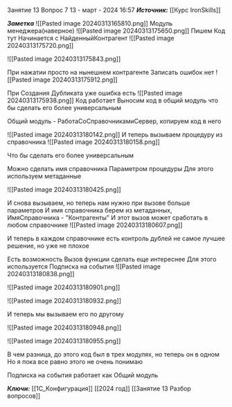 
Занятие 13 Вопрос 7
 13 - март - 2024  16:57 
***Источник:***  [[Курс IronSkills]] 

***Заметка*** 
![[Pasted image 20240313165810.png]]
Модуль менеджера(наверное)
![[Pasted image 20240313175650.png]]
Пишем Код тут
Начинается с НайденныйКонтрагент
![[Pasted image 20240313175720.png]]

![[Pasted image 20240313175843.png]]

При нажатии просто на нынешнем контрагенте Записать
ошибок нет
![[Pasted image 20240313175912.png]]

При Создания Дубликата уже
ошибка есть
![[Pasted image 20240313175938.png]]
Код работает
Выносим код в общий модуль
что бы сделать его более универсальным

Общий модуль - РаботаСоСправочникамиСервер, копируем код в него


![[Pasted image 20240313180142.png]]
И теперь вызываем процедуру из справочника
![[Pasted image 20240313180158.png]]

Что бы сделать его более универсальным

Можно сделать имя справочника Параметром процедуры
Для этого используем метаданные

![[Pasted image 20240313180425.png]]

И снова вызываем, но теперь нам нужно при вызове больше параметров
И имя справочника берем из метаданных, ИмяСправочника - "Контрагенты"
И этот вызов может сработать в любом справочнике
![[Pasted image 20240313180607.png]]


И теперь в каждом справочнике есть контроль дублей
не самое лучшее решение, но уже не плохое

Есть возможность Вызов функции сделать еще интереснее
Для этого используется
Подписка на события 
![[Pasted image 20240313180838.png]]

![[Pasted image 20240313180901.png]]

![[Pasted image 20240313180932.png]]

И теперь мы вызываем его по другому 

![[Pasted image 20240313180948.png]]

![[Pasted image 20240313180955.png]]

В чем разница, до этого код был в трех модулях, но теперь он в одном
Но я пока все равно этого не очень понимаю

Подписка на события работает как Общий модуль


***Ключи:*** [[1С_Конфигурация]] [[2024 год]]  [[Занятие 13 Разбор вопросов]]